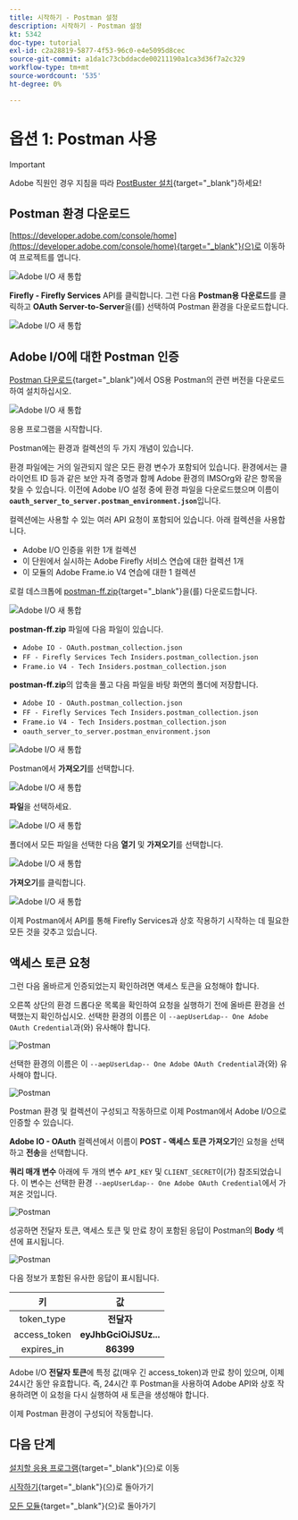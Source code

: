 ```yaml
---
title: 시작하기 - Postman 설정
description: 시작하기 - Postman 설정
kt: 5342
doc-type: tutorial
exl-id: c2a28819-5877-4f53-96c0-e4e5095d8cec
source-git-commit: a1da1c73cbddacde00211190a1ca3d36f7a2c329
workflow-type: tm+mt
source-wordcount: '535'
ht-degree: 0%

---
```


# 옵션 1: Postman 사용

>[!IMPORTANT]
>
>Adobe 직원인 경우 지침을 따라 [PostBuster 설치](./ex8.md){target="_blank"}하세요!

## Postman 환경 다운로드

[https://developer.adobe.com/console/home](https://developer.adobe.com/console/home){target="_blank"}(으)로 이동하여 프로젝트를 엽니다.

![Adobe I/O 새 통합](./images/iopr.png)

**Firefly - Firefly Services** API를 클릭합니다. 그런 다음 **Postman용 다운로드**&#x200B;를 클릭하고 **OAuth Server-to-Server**&#x200B;을(를) 선택하여 Postman 환경을 다운로드합니다.

![Adobe I/O 새 통합](./images/iopm.png)

## Adobe I/O에 대한 Postman 인증

[Postman 다운로드](https://www.postman.com/downloads/){target="_blank"}에서 OS용 Postman의 관련 버전을 다운로드하여 설치하십시오.

![Adobe I/O 새 통합](./images/getstarted.png)

응용 프로그램을 시작합니다.

Postman에는 환경과 컬렉션의 두 가지 개념이 있습니다.

환경 파일에는 거의 일관되지 않은 모든 환경 변수가 포함되어 있습니다. 환경에서는 클라이언트 ID 등과 같은 보안 자격 증명과 함께 Adobe 환경의 IMSOrg와 같은 항목을 찾을 수 있습니다. 이전에 Adobe I/O 설정 중에 환경 파일을 다운로드했으며 이름이 **`oauth_server_to_server.postman_environment.json`**&#x200B;입니다.

컬렉션에는 사용할 수 있는 여러 API 요청이 포함되어 있습니다. 아래 컬렉션을 사용합니다.

- Adobe I/O 인증을 위한 1개 컬렉션
- 이 단원에서 실시하는 Adobe Firefly 서비스 연습에 대한 컬렉션 1개
- 이 모듈의 Adobe Frame.io V4 연습에 대한 1 컬렉션

로컬 데스크톱에 [postman-ff.zip](./../../../assets/postman/postman-ff.zip){target="_blank"}을(를) 다운로드합니다.

![Adobe I/O 새 통합](./images/pmfolder.png)

**postman-ff.zip** 파일에 다음 파일이 있습니다.

- `Adobe IO - OAuth.postman_collection.json`
- `FF - Firefly Services Tech Insiders.postman_collection.json`
- `Frame.io V4 - Tech Insiders.postman_collection.json`

**postman-ff.zip**&#x200B;의 압축을 풀고 다음 파일을 바탕 화면의 폴더에 저장합니다.

- `Adobe IO - OAuth.postman_collection.json`
- `FF - Firefly Services Tech Insiders.postman_collection.json`
- `Frame.io V4 - Tech Insiders.postman_collection.json`
- `oauth_server_to_server.postman_environment.json`

![Adobe I/O 새 통합](./images/pmfolder1.png)

Postman에서 **가져오기**&#x200B;를 선택합니다.

![Adobe I/O 새 통합](./images/postmanui.png)

**파일**&#x200B;을 선택하세요.

![Adobe I/O 새 통합](./images/choosefiles.png)

폴더에서 모든 파일을 선택한 다음 **열기** 및 **가져오기**&#x200B;를 선택합니다.

![Adobe I/O 새 통합](./images/selectfiles.png)

**가져오기**&#x200B;를 클릭합니다.

![Adobe I/O 새 통합](./images/impconfirm.png)

이제 Postman에서 API를 통해 Firefly Services과 상호 작용하기 시작하는 데 필요한 모든 것을 갖추고 있습니다.

## 액세스 토큰 요청

그런 다음 올바르게 인증되었는지 확인하려면 액세스 토큰을 요청해야 합니다.

오른쪽 상단의 환경 드롭다운 목록을 확인하여 요청을 실행하기 전에 올바른 환경을 선택했는지 확인하십시오. 선택한 환경의 이름은 이 `--aepUserLdap-- One Adobe OAuth Credential`과(와) 유사해야 합니다.

![Postman](./images/envselemea1.png)

선택한 환경의 이름은 이 `--aepUserLdap-- One Adobe OAuth Credential`과(와) 유사해야 합니다.

![Postman](./images/envselemea.png)

Postman 환경 및 컬렉션이 구성되고 작동하므로 이제 Postman에서 Adobe I/O으로 인증할 수 있습니다.

**Adobe IO - OAuth** 컬렉션에서 이름이 **POST - 액세스 토큰 가져오기**&#x200B;인 요청을 선택하고 **전송**&#x200B;을 선택합니다.

**쿼리 매개 변수** 아래에 두 개의 변수 `API_KEY` 및 `CLIENT_SECRET`이(가) 참조되었습니다. 이 변수는 선택한 환경 `--aepUserLdap-- One Adobe OAuth Credential`에서 가져온 것입니다.

![Postman](./images/ioauth.png)

성공하면 전달자 토큰, 액세스 토큰 및 만료 창이 포함된 응답이 Postman의 **Body** 섹션에 표시됩니다.

![Postman](./images/ioauthresp.png)

다음 정보가 포함된 유사한 응답이 표시됩니다.

| 키 | 값 |
|:-------------:| :---------------:| 
| token_type | **전달자** |
| access_token | **eyJhbGciOiJSUz...** |
| expires_in | **86399** |

Adobe I/O **전달자 토큰**&#x200B;에 특정 값(매우 긴 access_token)과 만료 창이 있으며, 이제 24시간 동안 유효합니다. 즉, 24시간 후 Postman을 사용하여 Adobe API와 상호 작용하려면 이 요청을 다시 실행하여 새 토큰을 생성해야 합니다.

이제 Postman 환경이 구성되어 작동합니다.

## 다음 단계

[설치할 응용 프로그램](./ex9.md){target="_blank"}(으)로 이동

[시작하기](./getting-started.md){target="_blank"}(으)로 돌아가기

[모든 모듈](./../../../overview.md){target="_blank"}(으)로 돌아가기
